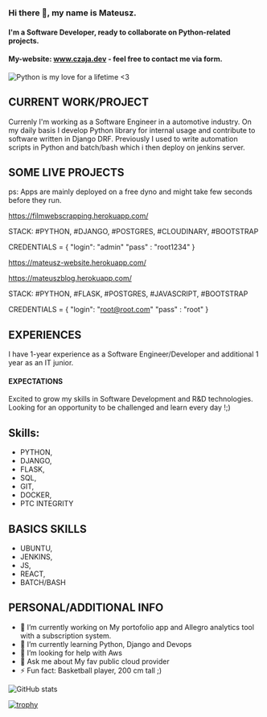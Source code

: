 ### Hi there 👋,  my name is Mateusz.
#### I'm a Software Developer, ready to collaborate on Python-related projects.
#### My-website: www.czaja.dev - feel free to contact me via form.
![Python is my love for a lifetime <3](https://i.ibb.co/GQFKs58/Blue-Modern-Corporate-Computer-and-Technology-Linkedin-Banner-5.png)


## CURRENT WORK/PROJECT
Currenly I'm working as a Software Engineer in a automotive industry. On my daily basis I develop Python library for internal usage and contribute to software written in Django DRF. Previously I used to write automation scripts in Python and batch/bash which i then deploy on jenkins server.


## SOME LIVE PROJECTS
ps: Apps are mainly deployed on a free dyno and might take few seconds before they run.

https://filmwebscrapping.herokuapp.com/

STACK: #PYTHON, #DJANGO, #POSTGRES, #CLOUDINARY, #BOOTSTRAP

CREDENTIALS = {
  "login": "admin"
  "pass" : "root1234"
}

https://mateusz-website.herokuapp.com/

https://mateuszblog.herokuapp.com/

STACK: #PYTHON, #FLASK, #POSTGRES, #JAVASCRIPT, #BOOTSTRAP

CREDENTIALS = {
  "login": "root@root.com"
  "pass" : "root"
}


## EXPERIENCES
I have 1-year experience as a Software Engineer/Developer and additional 1 year as an IT junior.


#### EXPECTATIONS
Excited to grow my skills in Software Development and R&D technologies.
Looking for an opportunity to be challenged and learn every day !;)


## Skills: 
- PYTHON, 
- DJANGO,
- FLASK, 
- SQL, 
- GIT,
- DOCKER,
- PTC INTEGRITY

## BASICS SKILLS
- UBUNTU, 
- JENKINS,
- JS, 
- REACT, 
- BATCH/BASH

## PERSONAL/ADDITIONAL INFO
- 🔭 I’m currently working on My portofolio app and Allegro analytics tool with a subscription system.
- 🌱 I’m currently learning Python, Django and Devops 
- 🤔 I’m looking for help with Aws 
- 💬 Ask me about My fav public cloud provider
- ⚡ Fun fact: Basketball player, 200 cm tall ;)  


![GitHub stats](https://github-readme-stats.vercel.app/api?username=mateuszone&show_icons=true)  

[![trophy](https://github-profile-trophy.vercel.app/?username=mateuszone)](https://github.com/ryo-ma/github-profile-trophy)



